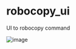 # robocopy_ui
UI to robocopy command

![image](https://github.com/user-attachments/assets/bc0c7efe-95f7-4232-927f-2973b7657ff3)
